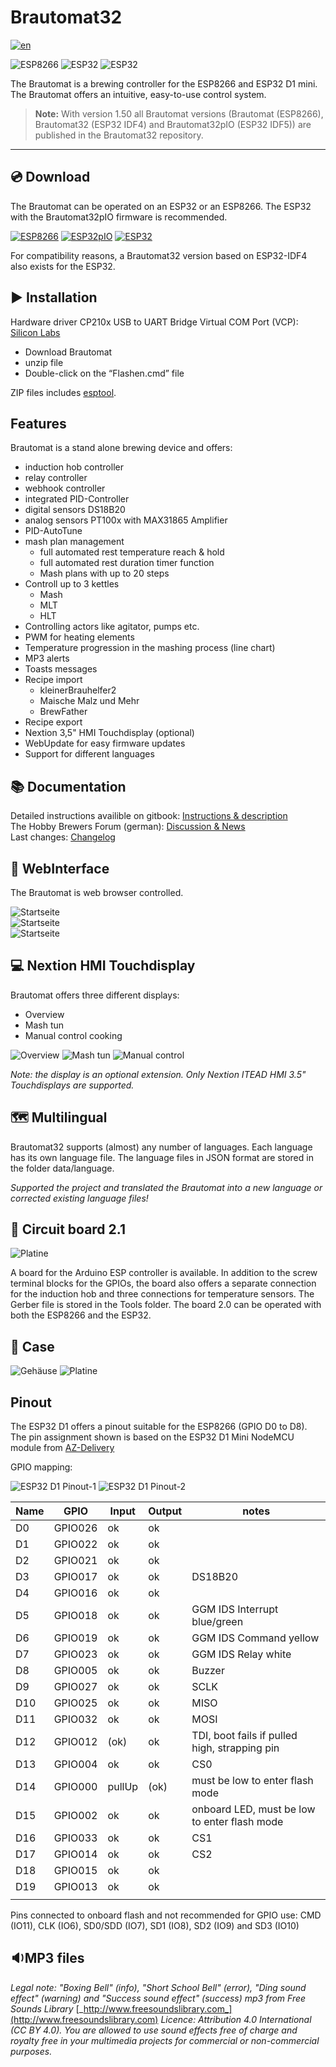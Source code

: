 # Brautomat32

[![en](https://img.shields.io/badge/lang-en-red.svg)](https://github.com/InnuendoPi/Brautomat32/blob/main/README.en.md)

![ESP8266](https://img.shields.io/static/v1?label=arduino-3.1.2&message=ESP8266&logo=arduino&logoColor=white&color=green) ![ESP32](https://img.shields.io/static/v1?label=arduino-IDF5&message=ESP32&logo=arduino&logoColor=white&color=blue) ![ESP32](https://img.shields.io/static/v1?label=arduino-IDF4&message=ESP32&logo=arduino&logoColor=white&color=red)

The Brautomat is a brewing controller for the ESP8266 and ESP32 D1 mini. The Brautomat offers an intuitive, easy-to-use control system.

> **Note:** With version 1.50 all Brautomat versions (Brautomat (ESP8266), Brautomat32 (ESP32 IDF4) and Brautomat32pIO (ESP32 IDF5)) are published in the Brautomat32 repository.

***

## 💿 Download

The Brautomat can be operated on an ESP32 or an ESP8266. The ESP32 with the Brautomat32pIO firmware is recommended.

[![ESP8266](https://img.shields.io/static/v1?label=Download%20Brautomat&message=ESP8266&logo=arduino&logoColor=white&color=green)](https://github.com/InnuendoPi/Brautomat32/raw/refs/heads/main/Brautomat.zip) [![ESP32pIO](https://img.shields.io/static/v1?label=Download%20Brautomat32pIO&message=ESP32pIO&logo=arduino&logoColor=white&color=blue)](https://github.com/InnuendoPi/Brautomat32/raw/refs/heads/main/Brautomat32pIO.zip) [![ESP32](https://img.shields.io/static/v1?label=Download%20Brautomat32&message=ESP32&logo=arduino&logoColor=white&color=red)](https://github.com/InnuendoPi/Brautomat32/raw/refs/heads/main/Brautomat32.zip)

For compatibility reasons, a Brautomat32 version based on ESP32-IDF4 also exists for the ESP32.

## ▶️ Installation

Hardware driver CP210x USB to UART Bridge Virtual COM Port (VCP): [Silicon Labs](https://www.silabs.com/developers/usb-to-uart-bridge-vcp-drivers?tab=downloads)

* Download Brautomat
* unzip file
* Double-click on the “Flashen.cmd” file

ZIP files includes [esptool](https://github.com/espressif/esptool).

## Features

Brautomat is a stand alone brewing device and offers:

* induction hob controller
* relay controller
* webhook controller
* integrated PID-Controller
* digital sensors DS18B20
* analog sensors PT100x with MAX31865 Amplifier
* PID-AutoTune
* mash plan management
  * full automated rest temperature reach & hold
  * full automated rest duration timer function
  * Mash plans with up to 20 steps
* Controll up to 3 kettles
  * Mash
  * MLT
  * HLT
* Controlling actors like agitator, pumps etc.
* PWM for heating elements
* Temperature progression in the mashing process (line chart)
* MP3 alerts
* Toasts messages
* Recipe import
  * kleinerBrauhelfer2
  * Maische Malz und Mehr
  * BrewFather
* Recipe export
* Nextion 3,5" HMI Touchdisplay (optional)
* WebUpdate for easy firmware updates
* Support for different languages

## 📚 Documentation

Detailed instructions availible on gitbook: [Instructions & description](https://innuendopi.gitbook.io/brautomat32/)\
The Hobby Brewers Forum (german): [Discussion & News](https://hobbybrauer.de/forum/viewtopic.php?p=486504#p486504)\
Last changes: [Changelog](https://github.com/InnuendoPi/Brautomat32/blob/main/changelog.md)

## 📰 WebInterface

The Brautomat is web browser controlled.

![Startseite](docs/img/brautomat.jpg)\
![Startseite](docs/img/IDS-AutoTune-Ziel.jpg)\
![Startseite](docs/img/brautomat-2.jpg)

## 💻 Nextion HMI Touchdisplay

Brautomat offers three different displays:

* Overview
* Mash tun
* Manual control cooking

![Overview](docs/img/kettlepage-sm.jpg) ![Mash tun](docs/img/brewpage-sm.jpg) ![Manual control](docs/img/induction-mode-sm.jpg)

_Note: the display is an optional extension. Only Nextion ITEAD HMI 3.5" Touchdisplays are supported._

## 🗺️ Multilingual

Brautomat32 supports (almost) any number of languages. Each language has its own language file. The language files in JSON format are stored in the folder data/language.

_Supported the project and translated the Brautomat into a new language or corrected existing language files!_

## 📙 Circuit board 2.1

![Platine](docs/img/Platine21.jpg)

A board for the Arduino ESP controller is available. In addition to the screw terminal blocks for the GPIOs, the board also offers a separate connection for the induction hob and three connections for temperature sensors. The Gerber file is stored in the Tools folder. The board 2.0 can be operated with both the ESP8266 and the ESP32.

## 📗 Case

![Gehäuse](docs/img/brautomat_01.jpg)
![Platine](docs/img/brautomat_02.jpg)

## Pinout

The ESP32 D1 offers a pinout suitable for the ESP8266 (GPIO D0 to D8). The pin assignment shown is based on the ESP32 D1 Mini NodeMCU module from [AZ-Delivery](https://www.az-delivery.de/products/esp32-d1-mini)

GPIO mapping:

![ESP32 D1 Pinout-1](docs/img/ESP32-D1.pinout-1.jpg) ![ESP32 D1 Pinout-2](docs/img/ESP32-D1.pinout-2.jpg)

| Name | GPIO    | Input  | Output | notes                                         |
| ---------- | ------- | ------ | ------ | --------------------------------------------- |
| D0         | GPIO026 | ok     | ok     |                                               |
| D1         | GPIO022 | ok     | ok     |                                               |
| D2         | GPIO021 | ok     | ok     |                                               |
| D3         | GPIO017 | ok     | ok     | DS18B20                                       |
| D4         | GPIO016 | ok     | ok     |                                               |
| D5         | GPIO018 | ok     | ok     | GGM IDS Interrupt blue/green                  |
| D6         | GPIO019 | ok     | ok     | GGM IDS Command yellow                        |
| D7         | GPIO023 | ok     | ok     | GGM IDS Relay white                           |
| D8         | GPIO005 | ok     | ok     | Buzzer                                        |
| D9         | GPIO027 | ok     | ok     | SCLK                                          |
| D10        | GPIO025 | ok     | ok     | MISO                                          |
| D11        | GPIO032 | ok     | ok     | MOSI                                          |
| D12        | GPIO012 | (ok)   | ok     | TDI, boot fails if pulled high, strapping pin |
| D13        | GPIO004 | ok     | ok     | CS0                                           |
| D14        | GPIO000 | pullUp | (ok)   | must be low to enter flash mode               |
| D15        | GPIO002 | ok     | ok     | onboard LED, must be low to enter flash mode  |
| D16        | GPIO033 | ok     | ok     | CS1                                           |
| D17        | GPIO014 | ok     | ok     | CS2                                           |
| D18        | GPIO015 | ok     | ok     |                                               |
| D19        | GPIO013 | ok     | ok     |                                               |
||||||

Pins connected to onboard flash and not recommended for GPIO use: CMD (IO11), CLK (IO6), SD0/SDD (IO7), SD1 (IO8), SD2 (IO9) and SD3 (IO10)

## 🔉MP3 files

_Legal note: "Boxing Bell" (info), "Short School Bell" (error), "Ding sound effect" (warning) and "Success sound effect" (success) mp3 from Free Sounds Library_ [_http://www.freesoundslibrary.com_](http://www.freesoundslibrary.com) _Licence: Attribution 4.0 International (CC BY 4.0). You are allowed to use sound effects free of charge and royalty free in your multimedia projects for commercial or non-commercial purposes._
